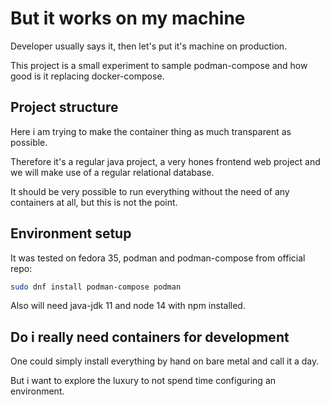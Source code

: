 # But it works on my machine

Developer usually says it, then let's put it's machine on production.

This project is a small experiment to sample podman-compose and how good is it
replacing docker-compose.

## Project structure

Here i am trying to make the container thing as much transparent as possible.

Therefore it's a regular java project, a very hones frontend web project and we
will make use of a regular relational database.

It should be very possible to run everything without the need of any containers
at all, but this is not the point.

## Environment setup

It was tested on fedora 35, podman and podman-compose from official repo:

```bash
sudo dnf install podman-compose podman 
```

Also will need java-jdk 11 and node 14 with npm installed.

## Do i really need containers for development

One could simply install everything by hand on bare metal and call it a day.

But i want to explore the luxury to not spend time configuring an environment.
